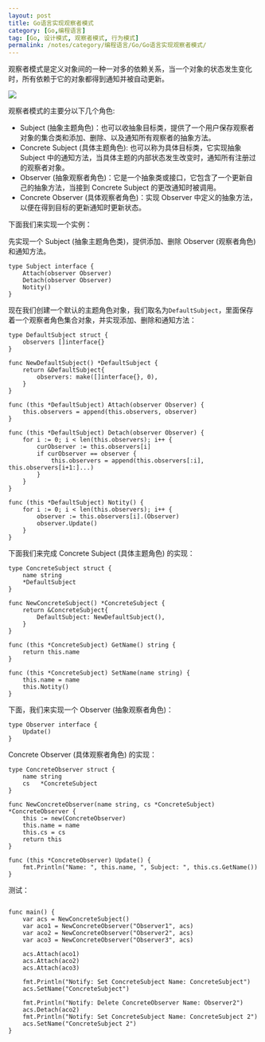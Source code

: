 ```yaml
---
layout: post
title: Go语言实现观察者模式
category: [Go,编程语言]
tag: [Go, 设计模式, 观察者模式, 行为模式]
permalink: /notes/category/编程语言/Go/Go语言实现观察者模式/
---
```

观察者模式是定义对象间的一种一对多的依赖关系，当一个对象的状态发生变化时，所有依赖于它的对象都得到通知并被自动更新。

![](....)

观察者模式的主要分以下几个角色:
- Subject (抽象主题角色)：也可以收抽象目标类，提供了一个用户保存观察者对象的集合类和添加、删除、以及通知所有观察者的抽象方法。
- Concrete Subject (具体主题角色): 也可以称为具体目标类，它实现抽象 Subject 中的通知方法，当具体主题的内部状态发生改变时，通知所有注册过的观察者对象。
- Observer (抽象观察者角色)：它是一个抽象类或接口，它包含了一个更新自己的抽象方法，当接到 Concrete Subject 的更改通知时被调用。
- Concrete Observer (具体观察者角色)：实现 Observer 中定义的抽象方法，以便在得到目标的更新通知时更新状态。

下面我们来实现一个实例：

先实现一个 Subject (抽象主题角色类)，提供添加、删除 Observer (观察者角色) 和通知方法。
```
type Subject interface {
	Attach(observer Observer)
	Detach(observer Observer)
	Notity()
}
```
现在我们创建一个默认的主题角色对象，我们取名为`DefaultSubject`，里面保存着一个观察者角色集合对象，并实现添加、删除和通知方法：
```
type DefaultSubject struct {
	observers []interface{}
}

func NewDefaultSubject() *DefaultSubject {
	return &DefaultSubject{
		observers: make([]interface{}, 0),
	}
}

func (this *DefaultSubject) Attach(observer Observer) {
	this.observers = append(this.observers, observer)
}

func (this *DefaultSubject) Detach(observer Observer) {
	for i := 0; i < len(this.observers); i++ {
		curObserver := this.observers[i]
		if curObserver == observer {
			this.observers = append(this.observers[:i], this.observers[i+1:]...)
		}
	}
}

func (this *DefaultSubject) Notity() {
	for i := 0; i < len(this.observers); i++ {
		observer := this.observers[i].(Observer)
		observer.Update()
	}
}
```
下面我们来完成 Concrete Subject (具体主题角色) 的实现：
```
type ConcreteSubject struct {
	name string
	*DefaultSubject
}

func NewConcreteSubject() *ConcreteSubject {
	return &ConcreteSubject{
		DefaultSubject: NewDefaultSubject(),
	}
}

func (this *ConcreteSubject) GetName() string {
	return this.name
}

func (this *ConcreteSubject) SetName(name string) {
	this.name = name
	this.Notity()
}
```

下面，我们来实现一个 Observer (抽象观察者角色)：
```
type Observer interface {
	Update()
}
```
Concrete Observer (具体观察者角色) 的实现：
```
type ConcreteObserver struct {
	name string
	cs   *ConcreteSubject
}

func NewConcreteObserver(name string, cs *ConcreteSubject) *ConcreteObserver {
	this := new(ConcreteObserver)
	this.name = name
	this.cs = cs
	return this
}

func (this *ConcreteObserver) Update() {
	fmt.Println("Name: ", this.name, ", Subject: ", this.cs.GetName())
}
```
测试：
```

func main() {
	var acs = NewConcreteSubject()
	var aco1 = NewConcreteObserver("Observer1", acs)
	var aco2 = NewConcreteObserver("Observer2", acs)
	var aco3 = NewConcreteObserver("Observer3", acs)

	acs.Attach(aco1)
	acs.Attach(aco2)
	acs.Attach(aco3)

	fmt.Println("Notify: Set ConcreteSubject Name: ConcreteSubject")
	acs.SetName("ConcreteSubject")

	fmt.Println("Notify: Delete ConcreteObserver Name: Observer2")
	acs.Detach(aco2)
	fmt.Println("Notify: Set ConcreteSubject Name: ConcreteSubject 2")
	acs.SetName("ConcreteSubject 2")
}
```